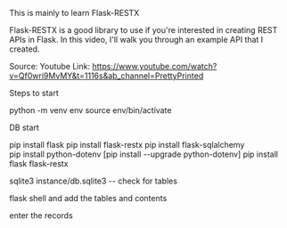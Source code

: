 This is mainly to learn Flask-RESTX

Flask-RESTX is a good library to use if you're interested in creating REST APIs in Flask. In this video, I'll walk you through an example API that I created.



Source: Youtube
Link: https://www.youtube.com/watch?v=Qf0wri9MvMY&t=1116s&ab_channel=PrettyPrinted


Steps to start

python -m venv env
source env/bin/activate 

DB start

pip install flask
pip install flask-restx
pip install flask-sqlalchemy\
pip install python-dotenv [pip install --upgrade python-dotenv]
pip install flask flask-restx

sqlite3 instance/db.sqlite3  -- check for tables

flask shell and add the tables and contents

enter the records
    